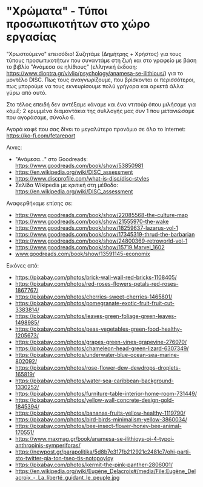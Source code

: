 # "Χρώματα" - Τύποι προσωπικοτήτων στο χώρο εργασίας

"Χρωστούμενο" επεισόδιο! Συζητάμε (Δημήτρης + Χρήστος) για τους τύπους προσωπικοτήτων που συναντάμε στη ζωή και στο γραφείο με βάση το βιβλίο "Ανάμεσα σε ηλίθιους" (ελληνική έκδοση: https://www.dioptra.gr/vivlio/psychology/anamesa-se-ilithious/) για το μοντέλο DISC. Πως τους αναγνωρίζουμε, που βρίσκονται οι περισσότεροι, πως μπορούμε να τους εκνευρίσουμε πολύ γρήγορα και αρκετά άλλα γύρω από αυτό.

Στο τέλος επειδή δεν αντέξαμε κάναμε και ένα ντιτούρ όπου μιλήσαμε για κόμιξ: 2 κρυμμένα διαμαντάκια της συλλογής μας συν 1 που μετανιώσαμε που αγοράσαμε, σύνολο 6.

Αγορά καφέ που σας δίνει το μεγαλύτερο προνόμιο σε όλο το Internet: https://ko-fi.com/fetareport

Λινκς:

* "Ανάμεσα..." στο Goodreads: https://www.goodreads.com/book/show/53850981
* https://en.wikipedia.org/wiki/DISC_assessment
* https://www.discprofile.com/what-is-disc/disc-styles
* Σελίδα Wikipedia με κριτική στη μέθοδο: https://en.wikipedia.org/wiki/DISC_assessment


Αναφερθήκαμε επίσης σε:

* https://www.goodreads.com/book/show/22085568-the-culture-map
* https://www.goodreads.com/book/show/21555970-the-wake
* https://www.goodreads.com/book/show/18259637-lazarus-vol-1
* https://www.goodreads.com/book/show/17345319-thrud-the-barbarian
* https://www.goodreads.com/book/show/24800369-retroworld-vol-1
* https://www.goodreads.com/book/show/15719.Marvel_1602
* www.goodreads.com/book/show/13591145-economix

Εικόνες από:

* https://pixabay.com/photos/brick-wall-wall-red-bricks-1108405/
* https://pixabay.com/photos/red-roses-flowers-petals-red-roses-1867767/
* https://pixabay.com/photos/cherries-sweet-cherries-1465801/
* https://pixabay.com/photos/pomegranate-exotic-fruit-fruit-cut-3383814/
* https://pixabay.com/photos/leaves-green-foliage-green-leaves-1498985/
* https://pixabay.com/photos/peas-vegetables-green-food-healthy-1205673/
* https://pixabay.com/photos/grapes-green-vines-grapevine-276070/
* https://pixabay.com/photos/chameleon-head-green-lizard-6307349/
* https://pixabay.com/photos/underwater-blue-ocean-sea-marine-802092/
* https://pixabay.com/photos/rose-flower-dew-dewdrops-droplets-165819/
* https://pixabay.com/photos/water-sea-caribbean-background-1330252/
* https://pixabay.com/photos/furniture-table-interior-home-room-731449/
* https://pixabay.com/photos/yellow-wall-concrete-design-gold-1845394/
* https://pixabay.com/photos/bananas-fruits-yellow-healthy-1119790/
* https://pixabay.com/photos/bird-birds-minimalism-yellow-3860034/
* https://pixabay.com/photos/bee-insect-flower-honey-bee-animal-170551/
* https://www.maxmag.gr/book/anamesa-se-ilithioys-oi-4-typoi-anthropinis-symperiforas/
* https://newpost.gr/parapolitika/5d8b7e317fb212921c2481c7/ohi-parti-sto-twitter-gia-ton-tseo-tis-notopoyloy
* https://pixabay.com/photos/kermit-the-pink-panther-2806001/
* https://en.wikipedia.org/wiki/Eugène_Delacroix#/media/File:Eugène_Delacroix_-_La_liberté_guidant_le_peuple.jpg
